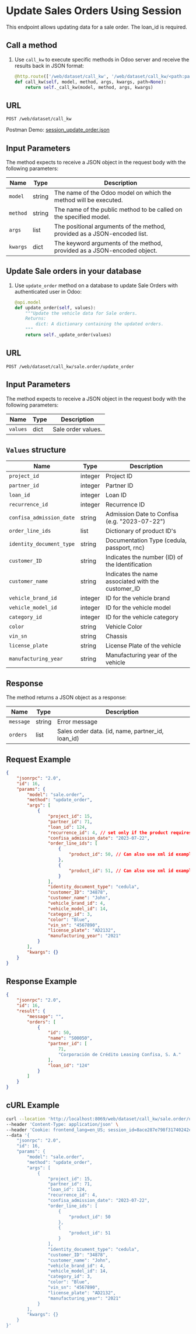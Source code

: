 Update Sales Orders Using Session
=============================

This endpoint allows updating data for a sale order. The loan_id is required.

Call a method
-------------

1. Use `call_kw` to execute specific methods in Odoo server and receive the results back in JSON format:

    ```python
    @http.route(['/web/dataset/call_kw', '/web/dataset/call_kw/<path:path>'], type='json', auth="user")
    def call_kw(self, model, method, args, kwargs, path=None):
        return self._call_kw(model, method, args, kwargs)
    ```

## URL

```
POST /web/dataset/call_kw
```

Postman Demo: [session_update_order.json](postman_collection.json)

## Input Parameters

The method expects to receive a JSON object in the request body with the following parameters:

| Name        | Type    | Description                                                                   |
|-------------|---------|-------------------------------------------------------------------------------|
| `model`     | string  | The name of the Odoo model on which the method will be executed.              |
| `method`    | string  | The name of the public method to be called on the specified model.            |
| `args`      | list    | The positional arguments of the method, provided as a JSON-encoded list.      |
| `kwargs`    | dict    | The keyword arguments of the method, provided as a JSON-encoded object.       |

Update Sale orders in your database
-------------------------------------

1. Use `update_order` method on a database to update Sale Orders with authenticated user in Odoo:

    ```python
    @api.model
    def update_order(self, values):
        """Update the vehicle data for Sale orders.
        Returns:
            dict: A dictionary containing the updated orders.
        """
        return self._update_order(values)
    ```

## URL

```
POST /web/dataset/call_kw/sale.order/update_order
```

## Input Parameters

The method expects to receive a JSON object in the request body with the following parameters:

| Name        | Type    | Description                                                                        |
|-------------|---------|------------------------------------------------------------------------------------|
| `values`    | dict    | Sale order values.                                                                 |

## `Values` structure

| Name                            | Type              | Description                                         |
|---------------------------------|-------------------|-----------------------------------------------------|
| `project_id`                    | integer           | Project ID                                          |
| `partner_id`                    | integer           | Partner ID                                          |
| `loan_id`                       | integer           | Loan ID                                             |
| `recurrence_id`                 | integer           | Recurrence ID                                       |
| `confisa_admission_date`        | string            | Admission Date to Confisa (e.g. "2023-07-22")         |
| `order_line_ids`                | list              | Dictionary of product ID's                          |
| `identity_document_type`        | string            | Documentation Type (cedula, passport, rnc)          |
| `customer_ID`                   | string            | Indicates the number (ID) of the Identification     |
| `customer_name`                 | string            | Indicates the name associated with the customer_ID  |
| `vehicle_brand_id`              | integer           | ID for the vehicle brand                            |
| `vehicle_model_id`              | integer           | ID for the vehicle model                            |
| `category_id`                   | integer           | ID for the vehicle category                         |
| `color`                         | string            | Vehicle Color                                       |
| `vin_sn`                        | string            | Chassis                                             |
| `license_plate`                 | string            | License Plate of the vehicle                        |
| `manufacturing_year`            | string            | Manufacturing year of the vehicle                   |

## Response

The method returns a JSON object as a response:

| Name                 | Type    | Description                                                               |
|----------------------|---------|---------------------------------------------------------------------------|
| `message`            | string  | Error message                                                             |
| `orders`             | list    | Sales order data. (id, name, partner_id, loan_id)                         |

## Request Example

```json
{
    "jsonrpc": "2.0",
    "id": 16,
    "params": {
        "model": "sale.order",
        "method": "update_order",
        "args": [
            { 
                "project_id": 15,
                "partner_id": 71,
                "loan_id": 124,
                "recurrence_id": 4, // set only if the product requires it
                "confisa_admission_date": "2023-07-22",
                "order_line_ids": [
                    {
                        "product_id": 50, // Can also use xml id example: product.product_product_50
                    },
                    {
                        "product_id": 51, // Can also use xml id example: product.product_product_51
                    }
                ],
                "identity_document_type": "cedula",
                "customer_ID": "34878",
                "customer_name": "John",
                "vehicle_brand_id": 4,
                "vehicle_model_id": 14,
                "category_id": 3,
                "color": "Blue",
                "vin_sn": "4567890",
                "license_plate": "AD2132",
                "manufacturing_year": "2021"
            }
        ],
        "kwargs": {}
    }
}
```

## Response Example

```json
{
    "jsonrpc": "2.0",
    "id": 16,
    "result": {
        "message": "",
        "orders": [
            {
                "id": 50,
                "name": "S00050",
                "partner_id": [
                    71,
                    "Corporación de Crédito Leasing Confisa, S. A."
                ],
                "loan_id": "124"
            }
        ]
    }
}
```

## cURL Example

```bash
curl --location 'http://localhost:8069/web/dataset/call_kw/sale.order/update_order' \
--header 'Content-Type: application/json' \
--header 'Cookie: frontend_lang=en_US; session_id=8ace287e798f31740242c2a1cdbe8b45352d7e72' \
--data '{
    "jsonrpc": "2.0",
    "id": 16,
    "params": {
        "model": "sale.order",
        "method": "update_order",
        "args": [
            { 
                "project_id": 15,
                "partner_id": 71,
                "loan_id": 124,
                "recurrence_id": 4,
                "confisa_admission_date": "2023-07-22",
                "order_line_ids": [
                    {
                        "product_id": 50
                    },
                    {
                        "product_id": 51
                    }
                ],
                "identity_document_type": "cedula",
                "customer_ID": "34878",
                "customer_name": "John",
                "vehicle_brand_id": 4,
                "vehicle_model_id": 14,
                "category_id": 3,
                "color": "Blue",
                "vin_sn": "4567890",
                "license_plate": "AD2132",
                "manufacturing_year": "2021"
            }
        ],
        "kwargs": {}
    }
}'
```
